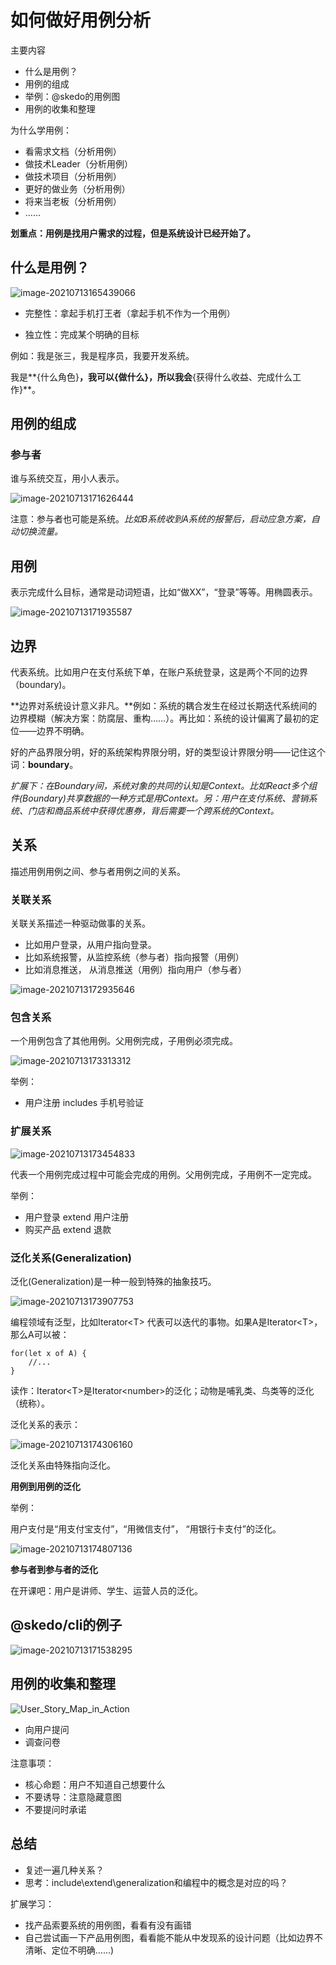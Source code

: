 # 如何做好用例分析



主要内容

- 什么是用例？
- 用例的组成
- 举例：@skedo的用例图
- 用例的收集和整理



为什么学用例：

- 看需求文档（分析用例）
- 做技术Leader（分析用例）
- 做技术项目（分析用例）
- 更好的做业务（分析用例）
- 将来当老板（分析用例）
- ……

**划重点：用例是找用户需求的过程，但是系统设计已经开始了。**

## 什么是用例？



![image-20210713165439066](.\assets\image-20210713165439066.png)

- 完整性：拿起手机打王者（拿起手机不作为一个用例）

- 独立性：完成某个明确的目标



例如：我是张三，我是程序员，我要开发系统。 

我是**{什么角色}**，我可以{做什么}，所以我会**{获得什么收益、完成什么工作}**。



## 用例的组成



### 参与者

谁与系统交互，用小人表示。

![image-20210713171626444](.\assets\image-20210713171626444.png)

注意：参与者也可能是系统。*比如B系统收到A系统的报警后，启动应急方案，自动切换流量。*



## 用例

表示完成什么目标，通常是动词短语，比如“做XX”，“登录”等等。用椭圆表示。

![image-20210713171935587](.\assets\image-20210713171935587.png)

## 边界

代表系统。比如用户在支付系统下单，在账户系统登录，这是两个不同的边界（boundary)。

**边界对系统设计意义非凡。**例如：系统的耦合发生在经过长期迭代系统间的边界模糊（解决方案：防腐层、重构……）。再比如：系统的设计偏离了最初的定位——边界不明确。

好的产品界限分明，好的系统架构界限分明，好的类型设计界限分明——记住这个词：**boundary**。

*扩展下：在Boundary间，系统对象的共同的认知是Context。比如React多个组件(Boundary)共享数据的一种方式是用Context。另：用户在支付系统、营销系统、门店和商品系统中获得优惠券，背后需要一个跨系统的Context。*

## 关系

描述用例用例之间、参与者用例之间的关系。

###  **关联关系**

关联关系描述一种驱动做事的关系。

- 比如用户登录，从用户指向登录。
- 比如系统报警，从监控系统（参与者）指向报警（用例）
- 比如消息推送， 从消息推送（用例）指向用户（参与者）



![image-20210713172935646](.\assets\image-20210713172935646.png)

### **包含关系**

一个用例包含了其他用例。父用例完成，子用例必须完成。

![image-20210713173313312](.\assets\image-20210713173313312.png)

举例：

- 用户注册  includes 手机号验证



###  扩展关系

![image-20210713173454833](.\assets\image-20210713173454833.png)

代表一个用例完成过程中可能会完成的用例。父用例完成，子用例不一定完成。

举例：

- 用户登录 extend 用户注册
- 购买产品 extend 退款

### **泛化关系**(Generalization)

泛化(Generalization)是一种一般到特殊的抽象技巧。

![image-20210713173907753](.\assets\image-20210713173907753.png)

编程领域有泛型，比如Iterator\<T\> 代表可以迭代的事物。如果A是Iterator\<T\>，那么A可以被：

```tsx
for(let x of A) {
	//...
}

```



读作：Iterator\<T\>是Iterator\<number\>的泛化；动物是哺乳类、鸟类等的泛化（统称）。



泛化关系的表示：

![image-20210713174306160](.\assets\image-20210713174306160.png)

泛化关系由特殊指向泛化。

**用例到用例的泛化**

举例：

用户支付是“用支付宝支付”，“用微信支付”， “用银行卡支付”的泛化。

![image-20210713174807136](.\assets\image-20210713174807136.png)

**参与者到参与者的泛化**

在开课吧：用户是讲师、学生、运营人员的泛化。 



## @skedo/cli的例子

![image-20210713171538295](.\assets\image-20210713171538295.png)



## 用例的收集和整理

![User_Story_Map_in_Action](.\assets\User_Story_Map_in_Action.png)



- 向用户提问
- 调查问卷



注意事项：

- 核心命题：用户不知道自己想要什么
- 不要诱导：注意隐藏意图
- 不要提问时承诺



## 总结



- 复述一遍几种关系？
- 思考：include\extend\generalization和编程中的概念是对应的吗？

扩展学习：

- 找产品索要系统的用例图，看看有没有画错
- 自己尝试画一下产品用例图，看看能不能从中发现系的设计问题（比如边界不清晰、定位不明确……)